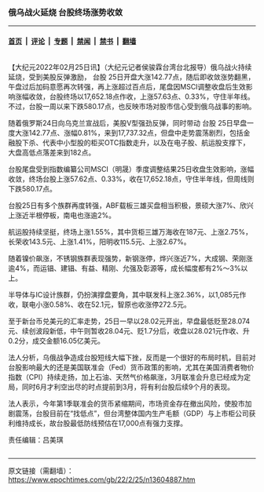 ### 俄乌战火延烧 台股终场涨势收敛

---

#### [首页](../../../..?n13604887) &nbsp;|&nbsp; [评论](../../../../../epoch-comment?n13604887) &nbsp;|&nbsp; [专题](../../../../../epoch-special?n13604887) &nbsp;|&nbsp; [禁闻](../../../../../epoch-news?n13604887) &nbsp;|&nbsp; [禁书](../../../../../books?n13604887) &nbsp;|&nbsp; [翻墙](https://github.com/gfw-breaker/nogfw/blob/master/README.md?n13604887)


<div class="column" id="artbody" itemprop="articleBody">
 <!-- article content begin -->
 <p>
  【大纪元2022年02月25日讯】（大纪元记者侯骏霖台湾台北报导）俄乌战火持续延烧，受到美股反弹激励，
  <ok href="https://www.epochtimes.com/gb/tag/%E5%8F%B0%E8%82%A1.html">
   台股
  </ok>
  25日开盘大涨142.77点，随后即收敛涨势翻黑，午盘过后加码意愿再次转强，再上涨超过百点后，尾盘因MSCI调整收盘后生效影响涨幅收敛，台股终场以17,652.18点作收，上涨57.63点、0.33%，守住半年线。不过，台股一周以来下跌580.17点，也反映市场对股市信心受到俄乌战事的影响。
 </p>
 <p>
  随着俄罗斯24日向乌克兰宣战后，美股V型强劲反弹，同时带动
  <ok href="https://www.epochtimes.com/gb/tag/%E5%8F%B0%E8%82%A1.html">
   台股
  </ok>
  25日早盘一度大涨142.77点、涨幅0.81%，来到17,737.32点，但盘中走势震荡剧烈，包括金融股下杀、代表中小型股的柜买OTC指数走升，以及在电子股、航运股支撑下，大盘高低点落差来到182点。
 </p>
 <p>
  台股尾盘受到指数编纂公司MSCI（明晟）季度调整结果25日收盘生效影响，涨幅收敛，终场台股上涨57.62点、0.33%，收在17,652.18点，守住半年线，但周线则下跌580.17点。
 </p>
 <p>
  台股25日有多个族群再度转强，ABF载板三雄买盘相当积极，景硕大涨7%、欣兴上涨近半根停板，南电也涨逾2%。
 </p>
 <p>
  航运股持续坚挺，终场上涨1.55%，其中货柜三雄万海收在187元、上涨2.75%，长荣收143.5元、上涨1.41%，阳明收115.5元、上涨2.67%。
 </p>
 <p>
  随着镍价飙涨，不锈钢族群表现强势，新钢涨停，烨兴涨近7%，大成钢、荣刚涨逾4%，而运锠、建锠、有益、精刚、允强及彰源等，成长幅度都有2%～3%以上。
 </p>
 <p>
  半导体与IC设计族群，仍扮演撑盘要角，其中联发科上涨2.36%，以1,085元作收，联电小涨0.58%、收在52.1元，智原也收涨停272.5元。
 </p>
 <p>
  至于新台币兑美元的汇率走势，25日一早以28.02元开出，早盘最低贬至28.074元、续创波段新低，中午则暂收28.04元、贬1.7分后，收盘以28.021元作收、升0.2分，成交金额16.05亿美元。
 </p>
 <p>
  法人分析，乌俄战争造成台股短线大幅下挫，反而是一个很好的布局时机，目前对台股影响最大的还是美国联准会（Fed）货币政策的影响，尤其在美国消费者物价指数（CPI）持续走扬，加上石油、天然气价格飙涨，3月联准会升息已经成为定局，同时6月才利空出尽的时点提前到3月，将有利台股后续9个月的表现。
 </p>
 <p>
  法人表示，今年第1季联准会的货币紧缩期间，市场资金存在撤出风险，使股市加剧震荡，台股目前在“找低点”，但台湾整体国内生产毛额（GDP）与上市柜公司获利维持成长，故台股最低防线预估在17,000点有强力支撑。
 </p>
 <p>
  责任编辑：吕美琪
 </p>
 <!-- article content end -->
</div>


---

原文链接（需翻墙）：https://www.epochtimes.com/gb/22/2/25/n13604887.htm